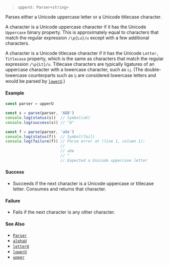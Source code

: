 <!--
 Copyright (c) 2020 Thomas J. Otterson
 
 This software is released under the MIT License.
 https://opensource.org/licenses/MIT
-->

> `upperU: Parser<string>`

Parses either a Unicode uppercase letter or a Unicode titlecase character.

A character is a Unicode uppercase character if it has the Unicode `Uppercase` binary property. This is approximately equal to characters that match the regular expression `/\p{Lu}/u` except with a few additional characters.

A character is a Unicode titlecase character if it has the Unicode `Letter, Titlecase` property, which is the same as characters that match the regular expression `/\p{Lt}/u`. Titlecase characters are typically ligatures of an uppercase character with a lowercase character, such as `ǈ`. (The double-lowercase counterparts such as `ǉ` are considered lowercase letters and would be parsed by [`lowerU`](loweru.md).)

#### Example

```javascript
const parser = upperU

const s = parse(parser, 'АБВ')
console.log(status(s))  // Symbol(ok)
console.log(success(s)) // "A"

const f = parse(parser, 'абв')
console.log(status(f))  // Symbol(fail)
console.log(failure(f)) // Parse error at (line 1, column 1):
                        //
                        // абв
                        // ^
                        // Expected a Unicode uppercase letter
```

#### Success

* Succeeds if the next character is a Unicode uppercase or titlecase letter. Consumes and returns that character.

#### Failure

* Fails if the next character is any other character.

#### See Also

* [`Parser`](../types/parser.md)
* [`alphaU`](alphau.md)
* [`letterU`](letteru.md)
* [`lowerU`](loweru.md)
* [`upper`](upper.md)
